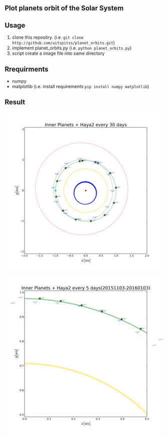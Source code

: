 ## Plot planets orbit of the Solar System

## Usage
1. clone this repositry. (i.e. `git clone http://github.com/uitspitss/planet_orbits.git`)
2. implement planet_orbits.py (i.e. `python planet_orbits.py`)
3. script create a image file into same directory

## Rrequirments
* numpy
* matplotlib
(i.e. install requirements `pip install numpy matplotlib`)

## Result
![img1](Haya2pic1.png)

![img2](Haya2pic2.png)
